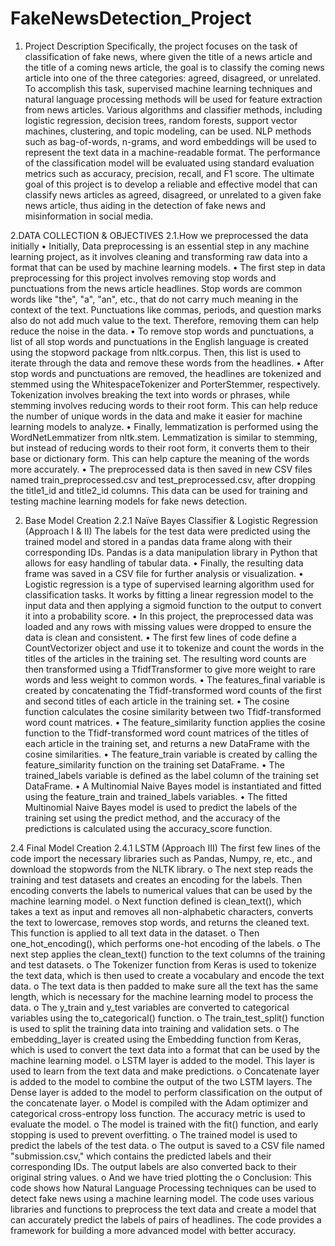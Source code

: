 # FakeNewsDetection_Project
1. Project Description
Specifically, the project focuses on the task of classification of fake news, where given the title of a news article and the title of a coming news article, the goal is to classify the coming news article into one of the three categories: agreed, disagreed, or unrelated.
To accomplish this task, supervised machine learning techniques and natural language processing methods will be used for feature extraction from news articles. Various algorithms and classifier methods, including logistic regression, decision trees, random forests, support vector machines, clustering, and topic modeling, can be used.
NLP methods such as bag-of-words, n-grams, and word embeddings will be used to represent the text data in a machine-readable format. The performance of the classification model will be evaluated using standard evaluation metrics such as accuracy, precision, recall, and F1 score.
The ultimate goal of this project is to develop a reliable and effective model that can classify news articles as agreed, disagreed, or unrelated to a given fake news article, thus aiding in the detection of fake news and misinformation in social media.

2.DATA COLLECTION & OBJECTIVES
2.1.How we preprocessed the data initially
• Initially, Data preprocessing is an essential step in any machine learning project, as it involves cleaning and transforming raw data into a format that can be used by machine learning models.
• The first step in data preprocessing for this project involves removing stop words and punctuations from the news article headlines. Stop words are common words like "the", "a", "an", etc., that do not carry much meaning in the context of the text. Punctuations like commas, periods, and question marks also do not add much value to the text. Therefore, removing them can help reduce the noise in the data.
• To remove stop words and punctuations, a list of all stop words and punctuations in the English language is created using the stopword package from nltk.corpus. Then, this list is used to iterate through the data and remove these words from the headlines.
• After stop words and punctuations are removed, the headlines are tokenized and stemmed using the WhitespaceTokenizer and PorterStemmer, respectively. Tokenization involves breaking the text into words or phrases, while stemming involves reducing words to their root form. This can help reduce the number of unique words in the data and make it easier for machine learning models to analyze.
• Finally, lemmatization is performed using the WordNetLemmatizer from nltk.stem. Lemmatization is similar to stemming, but instead of reducing words to their root form, it converts them to their base or dictionary form. This can help capture the meaning of the words more accurately.
• The preprocessed data is then saved in new CSV files named train_preprocessed.csv and test_preprocessed.csv, after dropping the title1_id and title2_id columns. This data can be used for training and testing machine learning models for fake news detection.

2. Base Model Creation
2.2.1 Naïve Bayes Classifier & Logistic Regression (Approach I & II)
The labels for the test data were predicted using the trained model and stored in a pandas data frame along with their corresponding IDs. Pandas is a data manipulation library in Python that allows for easy handling of tabular data.
• Finally, the resulting data frame was saved in a CSV file for further analysis or visualization.
• Logistic regression is a type of supervised learning algorithm used for classification tasks. It works by fitting a linear regression model to the input data and then applying a sigmoid function to the output to convert it into a probability score.
• In this project, the preprocessed data was loaded and any rows with missing values were dropped to ensure the data is clean and consistent.
• The first few lines of code define a CountVectorizer object and use it to tokenize and count the words in the titles of the articles in the training set. The resulting word counts are then transformed using a TfidfTransformer to give more weight to rare words and less weight to common words.
• The features_final variable is created by concatenating the Tfidf-transformed word counts of the first and second titles of each article in the training set.
• The cosine function calculates the cosine similarity between two Tfidf-transformed word count matrices.
• The feature_similarity function applies the cosine function to the Tfidf-transformed word count matrices of the titles of each article in the training set, and returns a new DataFrame with the cosine similarities.
• The feature_train variable is created by calling the feature_similarity function on the training set DataFrame.
• The trained_labels variable is defined as the label column of the training set DataFrame.
• A Multinomial Naive Bayes model is instantiated and fitted using the feature_train and
trained_labels variables.
• The fitted Multinomial Naive Bayes model is used to predict the labels of the training set
using the predict method, and the accuracy of the predictions is calculated using the accuracy_score function.

2.4 Final Model Creation 2.4.1 LSTM (Approach III)
The first few lines of the code import the necessary libraries such as Pandas, Numpy, re, etc., and download the stopwords from the NLTK library.
o The next step reads the training and test datasets and creates an encoding for the labels. Then encoding converts the labels to numerical values that can be used by the machine learning model.
o Next function defined is clean_text(), which takes a text as input and removes all non-alphabetic characters, converts the text to lowercase, removes stop words, and returns the cleaned text. This function is applied to all text data in the dataset.
o Then one_hot_encoding(), which performs one-hot encoding of the labels.
o The next step applies the clean_text() function to the text columns of the training
and test datasets.
o The Tokenizer function from Keras is used to tokenize the text data, which is then
used to create a vocabulary and encode the text data.
o The text data is then padded to make sure all the text has the same length, which is
necessary for the machine learning model to process the data.
o The y_train and y_test variables are converted to categorical variables using the
to_categorical() function.
o The train_test_split() function is used to split the training data into training and
validation sets.
o The embedding_layer is created using the Embedding function from Keras, which is
used to convert the text data into a format that can be used by the machine learning
model.
o LSTM layer is added to the model. This layer is used to learn from the text data and
make predictions.
o Concatenate layer is added to the model to combine the output of the two LSTM
layers. The Dense layer is added to the model to perform classification on the output
of the concatenate layer.
o Model is compiled with the Adam optimizer and categorical cross-entropy loss
function. The accuracy metric is used to evaluate the model.
o The model is trained with the fit() function, and early stopping is used to prevent
overfitting.
o The trained model is used to predict the labels of the test data.
o The output is saved to a CSV file named "submission.csv," which contains the
predicted labels and their corresponding IDs. The output labels are also converted
back to their original string values.
o And we have tried plotting the
o Conclusion:
This code shows how Natural Language Processing techniques can be used to detect fake news using a machine learning model. The code uses various libraries and functions to preprocess the text data and create a model that can accurately predict the labels of pairs of headlines. The code provides a framework for building a more advanced model with better accuracy.

